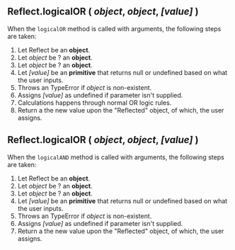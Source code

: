 

## Reflect.logicalOR ( _object_, _object_, _[value]_ )

When the `logicalOR` method is called with arguments, the following steps are taken:
  1. Let Reflect be an **object**.
  1. Let _object_ be ? an **object**.
  1. Let _object_ be ? an **object**.
  1. Let _[value]_ be an **primitive** that returns null or undefined based on what the user inputs.
  1. Throws an TypeError if _object_ is non-existent.
  1. Assigns _[value]_ as undefined if parameter isn't supplied.
  1. Calculations happens through normal OR logic rules.
  1. Return a the new value upon the "Reflected" object, of which, the user assigns.

## Reflect.logicalOR ( _object_, _object_, _[value]_ )

When the `logicalAND` method is called with arguments, the following steps are taken:
  1. Let Reflect be an **object**.
  1. Let _object_ be ? an **object**.
  1. Let _object_ be ? an **object**.
  1. Let _[value]_ be an **primitive** that returns null or undefined based on what the user inputs.
  1. Throws an TypeError if _object_ is non-existent.
  1. Assigns _[value]_ as undefined if parameter isn't supplied.
  1. Return a the new value upon the "Reflected" object, of which, the user assigns.
